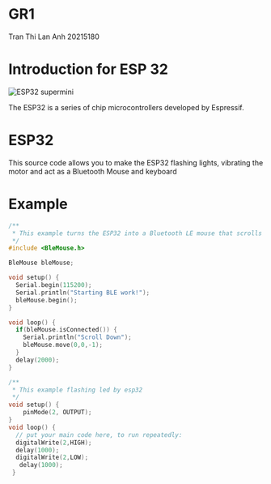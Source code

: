 # GR1
Tran Thi Lan Anh 20215180
# Introduction for ESP 32
![ESP32 supermini](https://github.com/lanhhtran/GR1/assets/117920786/23f3ab52-4368-4660-9157-a7627f85872f)

The ESP32 is a series of chip microcontrollers developed by Espressif.
# ESP32
This source code allows you to make the ESP32 flashing lights, vibrating the motor and act as a Bluetooth Mouse and keyboard
# Example
```cpp
/**
 * This example turns the ESP32 into a Bluetooth LE mouse that scrolls down every 2 seconds.
 */
#include <BleMouse.h>

BleMouse bleMouse;

void setup() {
  Serial.begin(115200);
  Serial.println("Starting BLE work!");
  bleMouse.begin();
}

void loop() {
  if(bleMouse.isConnected()) {
    Serial.println("Scroll Down");
    bleMouse.move(0,0,-1);
  }
  delay(2000);
}
```
```cpp
/**
 * This example flashing led by esp32
 */
void setup() {
    pinMode(2, OUTPUT);
}
void loop() {
  // put your main code here, to run repeatedly:
  digitalWrite(2,HIGH);
  delay(1000);
  digitalWrite(2,LOW);
   delay(1000);
 }
```
